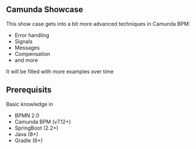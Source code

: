 ## Camunda Showcase
This show case gets into a bit more advanced techniques in Camunda BPM:

- Error handling
- Signals
- Messages
- Compensation
- and more

It will be filled with more examples over time

## Prerequisits
Basic knowledge in
- BPMN 2.0
- Camunda BPM (v7.12+)
- SpringBoot (2.2+)
- Java (8+)
- Gradle (6+)
